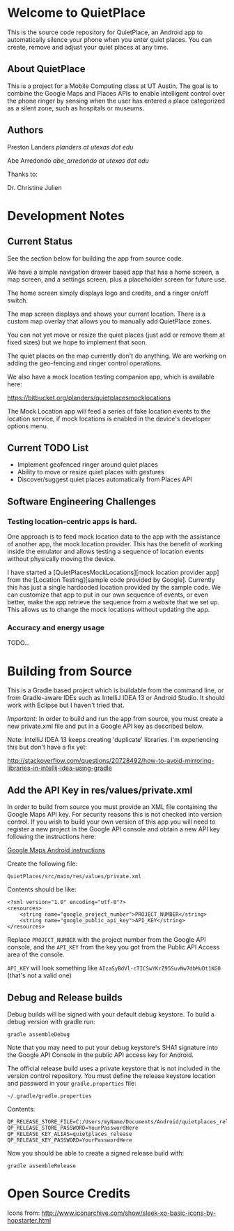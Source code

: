 
# Welcome to QuietPlace #

This is the source code repository for QuietPlace, an Android app to automatically
silence your phone when you enter quiet places. You can create, remove and adjust your
quiet places at any time.

## About QuietPlace ##

This is a project for a Mobile Computing class at UT Austin. The goal is to combine the
Google Maps and Places APIs to enable intelligent control over the phone ringer by sensing
 when the user has entered a place categorized as a silent zone, such as hospitals or museums.


## Authors ##

Preston Landers _planders at utexas dot edu_

Abe Arredondo _abe_arredondo at utexas dot edu_

Thanks to:

Dr. Christine Julien

# Development Notes #

## Current Status ##

See the section below for building the app from source code.

We have a simple navigation drawer based app that has a home screen, a map
screen, and a settings screen, plus a placeholder screen for future use.

The home screen simply displays logo and credits, and a ringer on/off switch.

The map screen displays and shows your current location. There is a custom map
overlay that allows you to manually add QuietPlace zones.

You can not yet move or resize the quiet places (just add or remove them at fixed sizes)
but we hope to implement that soon.

The quiet places on the map currently don't do anything. We are working on adding
the geo-fencing and ringer control operations.

We also have a mock location testing companion app, which is available here:

https://bitbucket.org/planders/quietplacesmocklocations

The Mock Location app will feed a series of fake location events to the location service,
if mock locations is enabled in the device's developer options menu.

## Current TODO List ##

* Implement geofenced ringer around quiet places
* Ability to move or resize quiet places with gestures
* Discover/suggest quiet places automatically from Places API

## Software Engineering Challenges ##

### Testing location-centric apps is hard. ###

One approach is to feed mock location data to the app with the assistance of another app, the mock
location provider. This has the benefit of working inside the emulator and allows testing a sequence
of location events without physically moving the device.

I have started a [QuietPlacesMockLocations][mock location provider app] from
the [Location Testing][sample code provided by Google].  Currently this has just a single
hardcoded location provided by the sample code. We can customize that app to put in our own
sequence of events, or even better, make the app retrieve the sequence from a website that we
set up. This allows us to change the mock locations without updating the app.

[QuietPlacesMockLocations]: https://bitbucket.org/planders/quietplacesmocklocations
[Location Testing]: http://developer.android.com/training/location/location-testing.html

### Accuracy and energy usage ###

TODO...

# Building from Source #

This is a Gradle based project which is buildable from the command line, or from
Gradle-aware IDEs such as IntelliJ IDEA 13 or Android Studio. It should work with
Eclipse but I haven't tried that.

*Important*: In order to build and run the app from source, you must create a new private.xml file
and put in a Google API key as described below.

Note: IntelliJ IDEA 13 keeps creating 'duplicate' libraries. I'm experiencing this but don't have a fix yet:

 http://stackoverflow.com/questions/20728492/how-to-avoid-mirroring-libraries-in-intellij-idea-using-gradle

## Add the API Key in res/values/private.xml ##

In order to build from source you must provide an XML file containing the Google Maps API key.
For security reasons this is not checked into version control. If you wish to build your own
version of this app you will need to register a new project in the Google API console and obtain
a new API key following the instructions here:

[Google Maps Android instructions](https://developers.google.com/maps/documentation/android/start#creating_an_api_project)

Create the following file:

    QuietPlaces/src/main/res/values/private.xml

Contents should be like:

    <?xml version="1.0" encoding="utf-8"?>
    <resources>
        <string name="google_project_number">PROJECT_NUMBER</string>
        <string name="google_public_api_key">API_KEY</string>
    </resources>

Replace `PROJECT_NUMBER` with the project number from the Google API console, and the `API_KEY` from the
key you got from the Public API Access area of the console.

`API_KEY` will look something like `AIzaSyBdVl-cTICSwYKrZ95SuvNw7dbMuDt1KG0` (that's not a valid one)


## Debug and Release builds ##

Debug builds will be signed with your default debug keystore. To build a debug version with gradle run:

    gradle assembleDebug

Note that you may need to put your debug keystore's SHA1 signature into the Google API Console in the
public API access key for Android.

The official release build uses a private keystore that is not included in the version
control repository.  You must define the release keystore location and password in your
`gradle.properties` file:

    ~/.gradle/gradle.properties

Contents:

    QP_RELEASE_STORE_FILE=C:/Users/myName/Documents/Android/quietplaces_release.keystore
    QP_RELEASE_STORE_PASSWORD=YourPasswordHere
    QP_RELEASE_KEY_ALIAS=quietplaces_release
    QP_RELEASE_KEY_PASSWORD=YourPasswordHere

Now you should be able to create a signed release build with:

    gradle assembleRelease

# Open Source Credits

Icons from:
http://www.iconarchive.com/show/sleek-xp-basic-icons-by-hopstarter.html
